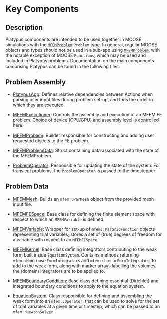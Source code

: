 # Key Components

## Description

Platypus components are intended to be used together in MOOSE simulations with the
[`MFEMProblem`](source/problem/MFEMProblem.md) `Problem` type. In general, regular MOOSE objects and
types should not be used in a sub-app using [`MFEMProblem`](source/problem/MFEMProblem.md), with the
notable exception of MOOSE `Functions`, which may be used and included in Platypus problems.
Documentation on the main components comprising Platypus can be found in the following files:

## Problem Assembly

- [PlatypusApp](source/base/PlatypusApp.md): Defines relative dependencies between Actions when
  parsing user input files during problem set-up, and thus the order in which they are executed.

- [MFEMExecutioner](source/executioners/MFEMExecutioner.md): Controls the assembly and execution of
  an MFEM FE problem. Choice of device (CPU/GPU) and assembly level is controlled here.

- [MFEMProblem](source/problem/MFEMProblem.md): Builder responsible for constructing and adding user
  requested objects to the FE problem.

- [MFEMProblemData](source/problem/MFEMProblemData.md): Struct containing data associated with the
  state of the MFEMProblem.

- [ProblemOperator](source/problem_operators/problem_operator.md): Responsible for updating the
  state of the system. For transient problems, the `ProblemOperator` is passed to the timestepper.

## Problem Data

- [MFEMMesh](source/mesh/MFEMMesh.md): Builds an `mfem::ParMesh` object from the provided mesh input
  file.

- [MFEMFESpace](source/fespaces/MFEMFESpace.md): Base class for defining the finite element
  space with respect to which an  `MFEMVariable` is defined.

- [MFEMVariable](source/variables/MFEMVariable.md): Wrapper for set-up of `mfem::ParGridFunction`
  objects representing trial variables; stores a set of (true) degrees of freedom for a variable
  with respect to an `MFEMFESpace`.

- [MFEMKernel](source/kernels/MFEMKernel.md): Base class defining integrators contributing to the
  weak form built inside `EquationSystem`. Contains methods returning
  `mfem::NonlinearFormIntegrators` and `mfem::LinearFormIntegrators` to add to the weak form, along
  with marker arrays labelling the volumes the (domain) integrators are to be applied to.

- [MFEMBoundaryCondition](source/bcs/MFEMBoundaryCondition.md): Base class defining essential
  (Dirichlet) and integrated boundary conditions to apply to the equation system.

- [EquationSystem](source/equation_systems/equation_system.md): Class responsible for defining and
  assembling the weak form into an `mfem::Operator`, that can be used to solve for the set of trial
  variables at a given time or timestep, which can be passed to an `mfem::NewtonSolver`.
